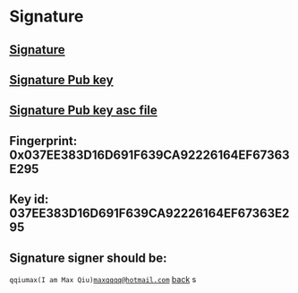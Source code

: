 # Signature
## [Signature](https://qqiumax.github.io/signature/GPGsign.txt.gpg)
## [Signature Pub key](https://qqiumax.github.io/signature/GPG-Public-key.txt)
## [Signature Pub key asc file](https://qqiumax.github.io/signature/GPG-Public-key.asc)
## Fingerprint: 0x037EE383D16D691F639CA92226164EF67363E295
## Key id: 037EE383D16D691F639CA92226164EF67363E295
## Signature signer should be:
<code>qqiumax(I am Max Qiu)<maxqqqq@hotmail.com></code>
[back](https://qqiumax.github.io/home/)s
